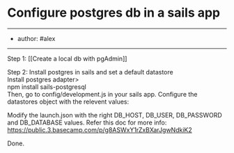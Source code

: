 # Configure postgres db in a sails app
---
- author: #alex
---
Step 1: [[Create a local db with pgAdmin]]

Step 2: Install postgres in sails and set a default datastore  
Install postgres adapter>  
npm install sails-postgresql  
Then, go to config/development.js in your sails app. Configure the datastores object with the relevent values:  


Modify the launch.json with the right DB_HOST, DB_USER, DB_PASSWORD and DB_DATABASE values. Refer this doc for more info:  
https://public.3.basecamp.com/p/g8ASWxY1rZxBXarJgwNdkiK2  


Done.

